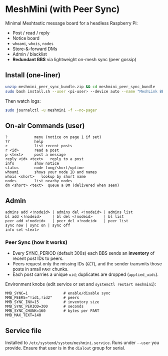 # MeshMini (with Peer Sync)

Minimal Meshtastic message board for a headless Raspberry Pi:
- Post / read / reply
- Notice board
- `whoami`, `whois`, `nodes`
- Store-&-forward DMs
- Admin / blacklist
- **Redundant BBS** via lightweight on-mesh sync (peer gossip)

## Install (one-liner)
```bash
unzip meshmini_peer_sync_bundle.zip && cd meshmini_peer_sync_bundle
sudo bash install.sh --user <pi-user> --device auto --name "MeshLink BBS" --admins "!deadbeef" --peers "!cafef00d,!baadf00d"
```
Then watch logs:
```bash
sudo journalctl -u meshmini -f --no-pager
```

## On-air Commands (user)
```
?            menu (notice on page 1 if set)
??           help
r            list recent posts
r <id>       read a post
p <text>     post a message
reply <id> <text>   reply to a post
info         show notice
status       node long/short/uptime
whoami       shows your node ID and names
whois <short>   lookup by short name
nodes        list nearby nodes
dm <short> <text>  queue a DM (delivered when seen)
```

## Admin
```
admins add <!nodeid> | admins del <!nodeid> | admins list
bl add <!nodeid>     | bl del <!nodeid>     | bl list
peer add <!nodeid>   | peer del <!nodeid>   | peer list
sync now | sync on | sync off
info set <text>
```

### Peer Sync (how it works)
- Every SYNC_PERIOD (default 300s) each BBS sends an **inventory** of recent post IDs to peers.
- Peers request only the missing IDs (`GET`), and the sender transmits those posts in small `PART` chunks.
- Each post carries a unique `uid`; duplicates are dropped (`applied_uids`).

Environment knobs (edit service or set and `systemctl restart meshmini`):
```
MMB_SYNC=1                # enable/disable sync
MMB_PEERS="!id1,!id2"     # peers
MMB_SYNC_INV=15           # inventory size
MMB_SYNC_PERIOD=300       # seconds
MMB_SYNC_CHUNK=160        # bytes per PART
MMB_MAX_TEXT=140
```

## Service file
Installed to `/etc/systemd/system/meshmini.service`. Runs under `--user` you provide. Ensure that user is in the `dialout` group for serial.
